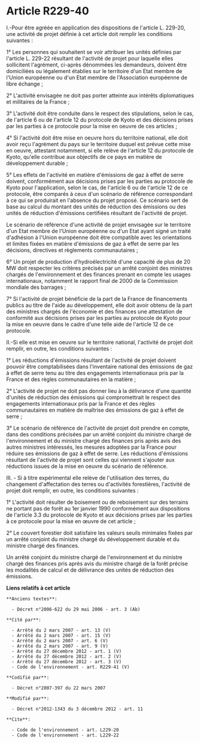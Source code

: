 # Article R229-40

I.-Pour être agréée en application des dispositions de l'article L. 229-20, une activité de projet définie à cet article doit
remplir les conditions suivantes : 

1° Les personnes qui souhaitent se voir attribuer les unités définies par l'article L. 229-22 résultant de l'activité de
projet pour laquelle elles sollicitent l'agrément, ci-après dénommées les demandeurs, doivent être domiciliées ou légalement
établies sur le territoire d'un Etat membre de l'Union européenne ou d'un Etat membre de l'Association européenne de libre
échange ; 

2° L'activité envisagée ne doit pas porter atteinte aux intérêts diplomatiques et militaires de la France ; 

3° L'activité doit être conduite dans le respect des stipulations, selon le cas, de l'article 6 ou de l'article 12 du
protocole de Kyoto et des décisions prises par les parties à ce protocole pour la mise en oeuvre de ces articles ; 

4° Si l'activité doit être mise en oeuvre hors du territoire national, elle doit avoir reçu l'agrément du pays sur le
territoire duquel est prévue cette mise en oeuvre, attestant notamment, si elle relève de l'article 12 du protocole de Kyoto,
qu'elle contribue aux objectifs de ce pays en matière de développement durable ; 

5° Les effets de l'activité en matière d'émissions de gaz à effet de serre doivent, conformément aux décisions prises par les
parties au protocole de Kyoto pour l'application, selon le cas, de l'article 6 ou de l'article 12 de ce protocole, être
comparés à ceux d'un scénario de référence correspondant à ce qui se produirait en l'absence du projet proposé. Ce scénario
sert de base au calcul du montant des unités de réduction des émissions ou des unités de réduction d'émissions certifiées
résultant de l'activité de projet. 

Le scénario de référence d'une activité de projet envisagée sur le territoire d'un Etat membre de l'Union européenne ou d'un
Etat ayant signé un traité d'adhésion à l'Union européenne doit être compatible avec les orientations et limites fixées en
matière d'émissions de gaz à effet de serre par les décisions, directives et règlements communautaires ; 

6° Un projet de production d'hydroélectricité d'une capacité de plus de 20 MW doit respecter les critères précisés par un
arrêté conjoint des ministres chargés de l'environnement et des finances prenant en compte les usages internationaux,
notamment le rapport final de 2000 de la Commission mondiale des barrages ; 

7° Si l'activité de projet bénéficie de la part de la France de financements publics au titre de l'aide au développement,
elle doit avoir obtenu de la part des ministres chargés de l'économie et des finances une attestation de conformité aux
décisions prises par les parties au protocole de Kyoto pour la mise en oeuvre dans le cadre d'une telle aide de l'article 12
de ce protocole. 

II.-Si elle est mise en oeuvre sur le territoire national, l'activité de projet doit remplir, en outre, les conditions
suivantes : 

1° Les réductions d'émissions résultant de l'activité de projet doivent pouvoir être comptabilisées dans l'inventaire
national des émissions de gaz à effet de serre tenu au titre des engagements internationaux pris par la France et des règles
communautaires en la matière ; 

2° L'activité de projet ne doit pas donner lieu à la délivrance d'une quantité d'unités de réduction des émissions qui
compromettrait le respect des engagements internationaux pris par la France et des règles communautaires en matière de
maîtrise des émissions de gaz à effet de serre ; 

3° Le scénario de référence de l'activité de projet doit prendre en compte, dans des conditions précisées par un arrêté
conjoint du ministre chargé de l'environnement et du ministre chargé des finances pris après avis des autres ministres
intéressés, les mesures adoptées par la France pour réduire ses émissions de gaz à effet de serre. Les réductions d'émissions
résultant de l'activité de projet sont celles qui viennent s'ajouter aux réductions issues de la mise en oeuvre du scénario
de référence.

III. - Si à titre expérimental elle relève de l'utilisation des terres, du changement d'affectation des terres ou d'activités
forestières, l'activité de projet doit remplir, en outre, les conditions suivantes : 

1° L'activité doit résulter de boisement ou de reboisement sur des terrains ne portant pas de forêt au 1er janvier 1990
conformément aux dispositions de l'article 3.3 du protocole de Kyoto et aux décisions prises par les parties à ce protocole
pour la mise en œuvre de cet article ; 

2° Le couvert forestier doit satisfaire les valeurs seuils minimales fixées par un arrêté conjoint du ministre chargé du
développement durable et du ministre chargé des finances. 

Un arrêté conjoint du ministre chargé de l'environnement et du ministre chargé des finances pris après avis du ministre
chargé de la forêt précise les modalités de calcul et de délivrance des unités de réduction des émissions.

**Liens relatifs à cet article**

	**Anciens textes**:

	  - Décret n°2006-622 du 29 mai 2006 - art. 3 (Ab)

	**Cité par**:

	  - Arrêté du 2 mars 2007 - art. 13 (V)
	  - Arrêté du 2 mars 2007 - art. 15 (V)
	  - Arrêté du 2 mars 2007 - art. 6 (V)
	  - Arrêté du 2 mars 2007 - art. 9 (V)
	  - Arrêté du 27 décembre 2012 - art. 1 (V)
	  - Arrêté du 27 décembre 2012 - art. 2 (V)
	  - Arrêté du 27 décembre 2012 - art. 3 (V)
	  - Code de l'environnement - art. R229-41 (V)

	**Codifié par**:

	  - Décret n°2007-397 du 22 mars 2007

	**Modifié par**:

	  - Décret n°2012-1343 du 3 décembre 2012 - art. 11

	**Cite**:

	  - Code de l'environnement - art. L229-20
	  - Code de l'environnement - art. L229-22
